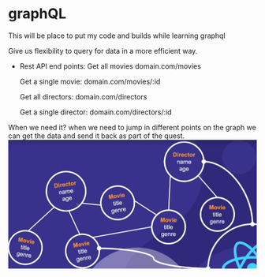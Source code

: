 # graphQL
This will be place to put my code and builds while learning graphql


Give us flexibility to query for data in a more efficient way.


- Rest API end points:
    Get all movies
    domain.com/movies

    Get a single movie:
    domain.com/movies/:id

    Get all directors:
    domain.com/directors

    Get a single director:
    domain.com/directors/:id

When we need it?
 when we need to jump in different points on the graph we can get the data and send it back as part of the quest.
![graph image](https://github.com/momzzze/graphQL/blob/main/images/graphQL.png)